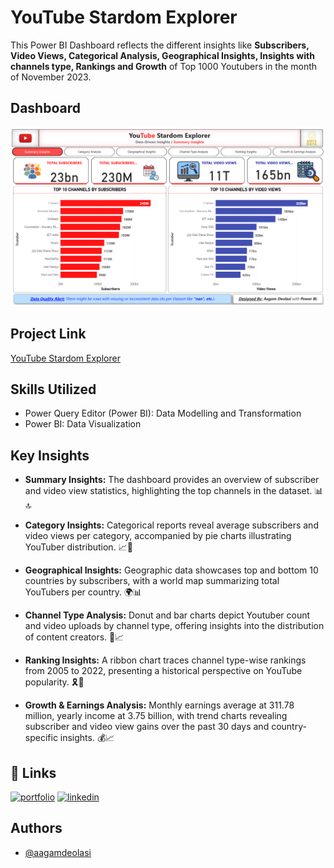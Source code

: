 
# YouTube Stardom Explorer

This Power BI Dashboard reflects the different insights like **Subscribers, Video Views, Categorical Analysis, Geographical Insights, Insights with channels type, Rankings and Growth** of Top 1000 Youtubers in the month of November 2023.

## Dashboard

![Dashboard Screenshot](https://github.com/aagamdeolasi/youtube_stardom_dashboard/blob/main/Images/Dashboard%20Page%20Snapshot.png?raw=true)


## Project Link

[YouTube Stardom Explorer](https://app.powerbi.com/view?r=eyJrIjoiMjVmZTZlZGMtZjNhNS00MWY3LTk4Y2UtNmRmZmE3NWZhZjBhIiwidCI6ImRmODY3OWNkLWE4MGUtNDVkOC05OWFjLWM4M2VkN2ZmOTVhMCJ9)



## Skills Utilized

- Power Query Editor (Power BI): Data Modelling and Transformation
- Power BI: Data Visualization


## Key Insights

- **Summary Insights:** The dashboard provides an overview of subscriber and video view statistics, highlighting the top channels in the dataset. 📊🔝

- **Category Insights:** Categorical reports reveal average subscribers and video views per category, accompanied by pie charts illustrating YouTuber distribution. 📈🍰

- **Geographical Insights:** Geographic data showcases top and bottom 10 countries by subscribers, with a world map summarizing total YouTubers per country. 🌍📊

- **Channel Type Analysis:** Donut and bar charts depict Youtuber count and video uploads by channel type, offering insights into the distribution of content creators. 🍩📈

- **Ranking Insights:** A ribbon chart traces channel type-wise rankings from 2005 to 2022, presenting a historical perspective on YouTube popularity. 🎗️📆

- **Growth & Earnings Analysis:** Monthly earnings average at 311.78 million, yearly income at 3.75 billion, with trend charts revealing subscriber and video view gains over the past 30 days and country-specific insights. 💰📈

## 🔗 Links

[![portfolio](https://img.shields.io/badge/my_portfolio-000?style=for-the-badge&logo=ko-fi&logoColor=white)](https://aagamdeolasi.github.io/portfolio/)
[![linkedin](https://img.shields.io/badge/linkedin-0A66C2?style=for-the-badge&logo=linkedin&logoColor=white)](https://www.linkedin.com/in/aagam-deolasi)



## Authors

- [@aagamdeolasi](https://www.github.com/aagamdeolasi)

